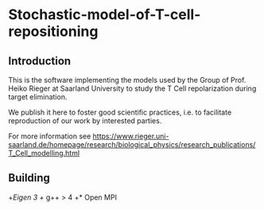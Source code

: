# Stochastic-model-of-T-cell-repositioning

## Introduction

This is the software implementing the models used by the Group of Prof. Heiko Rieger at Saarland University to study the T Cell repolarization during target elimination.

We publish it here to foster good scientific practices, i.e. to facilitate reproduction of our work by interested parties.

For more information see https://www.rieger.uni-saarland.de/homepage/research/biological_physics/research_publications/T_Cell_modelling.html

## Building

+*Eigen 3
+* g++ > 4
+* Open MPI





